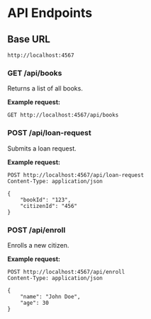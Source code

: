 
# API Endpoints

## Base URL
`http://localhost:4567`

### GET /api/books
Returns a list of all books.

**Example request:**
```
GET http://localhost:4567/api/books
```

### POST /api/loan-request
Submits a loan request.

**Example request:**
```
POST http://localhost:4567/api/loan-request
Content-Type: application/json

{
    "bookId": "123",
    "citizenId": "456"
}
```

### POST /api/enroll
Enrolls a new citizen.

**Example request:**
```
POST http://localhost:4567/api/enroll
Content-Type: application/json

{
    "name": "John Doe",
    "age": 30
}
```

